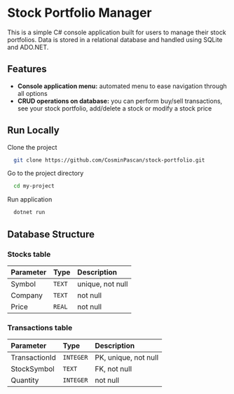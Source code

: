 # Stock Portfolio Manager
This is a simple C# console application built for users to manage their stock portfolios. Data is stored in a relational database and handled using SQLite and ADO.NET.

## Features
- **Console application menu:** automated menu to ease navigation through all options
- **CRUD operations on database:** you can perform buy/sell transactions, see your stock portfolio, add/delete a stock or modify a stock price

## Run Locally
Clone the project
```bash
  git clone https://github.com/CosminPascan/stock-portfolio.git
```
Go to the project directory
```bash
  cd my-project
```
Run application
```bash
  dotnet run
```

## Database Structure
### Stocks table
| Parameter | Type     | Description                |
| :-------- | :------- | :------------------------- |
| Symbol | `TEXT` | unique, not null |
| Company | `TEXT` | not null |
| Price | `REAL` | not null |
### Transactions table
| Parameter | Type     | Description                |
| :-------- | :------- | :------------------------- |
| TransactionId | `INTEGER` | PK, unique, not null |
| StockSymbol | `TEXT` | FK, not null |
| Quantity | `INTEGER` | not null |